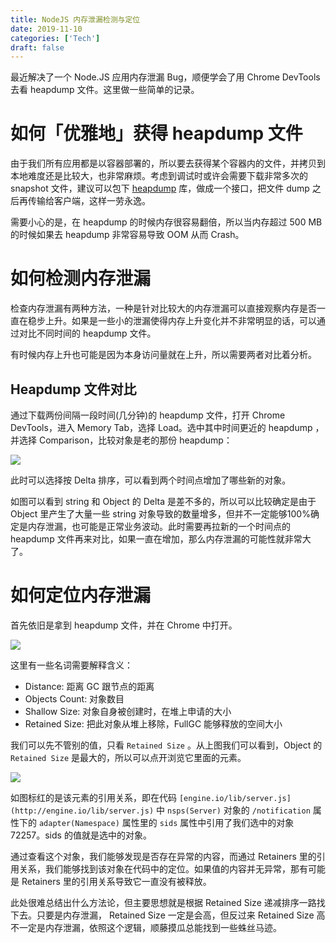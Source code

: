 ```yaml
---
title: NodeJS 内存泄漏检测与定位
date: 2019-11-10
categories: ['Tech']
draft: false
---
```


最近解决了一个 Node.JS 应用内存泄漏 Bug，顺便学会了用 Chrome DevTools 去看 heapdump 文件。这里做一些简单的记录。

# 如何「优雅地」获得 heapdump 文件

由于我们所有应用都是以容器部署的，所以要去获得某个容器内的文件，并拷贝到本地难度还是比较大，也非常麻烦。考虑到调试时或许会需要下载非常多次的 snapshot 文件，建议可以包下 [heapdump](https://www.npmjs.com/package/heapdump) 库，做成一个接口，把文件 dump 之后再传输给客户端，这样一劳永逸。

需要小心的是，在 heapdump 的时候内存很容易翻倍，所以当内存超过 500 MB的时候如果去 heapdump 非常容易导致 OOM 从而 Crash。

# 如何检测内存泄漏

检查内存泄漏有两种方法，一种是针对比较大的内存泄漏可以直接观察内存是否一直在稳步上升。如果是一些小的泄漏使得内存上升变化并不非常明显的话，可以通过对比不同时间的 heapdump 文件。

有时候内存上升也可能是因为本身访问量就在上升，所以需要两者对比着分析。

## Heapdump 文件对比

通过下载两份间隔一段时间(几分钟)的 heapdump 文件，打开 Chrome DevTools，进入 Memory Tab，选择 Load。选中其中时间更近的 heapdump ，并选择 Comparison，比较对象是老的那份 heapdump：

![](https://ik.imagekit.io/elsetech/blog/images/nodejs-debug/01.png)

此时可以选择按 Delta 排序，可以看到两个时间点增加了哪些新的对象。

如图可以看到 string 和 Object 的 Delta 是差不多的，所以可以比较确定是由于 Object 里产生了大量一些 string 对象导致的数量增多，但并不一定能够100%确定是内存泄漏，也可能是正常业务波动。此时需要再拉新的一个时间点的 heapdump 文件再来对比，如果一直在增加，那么内存泄漏的可能性就非常大了。

# 如何定位内存泄漏

首先依旧是拿到 heapdump 文件，并在 Chrome 中打开。

![](https://ik.imagekit.io/elsetech/blog/images/nodejs-debug/02.png)

这里有一些名词需要解释含义：

- Distance: 距离 GC 跟节点的距离
- Objects Count: 对象数目
- Shallow Size: 对象自身被创建时，在堆上申请的大小
- Retained Size: 把此对象从堆上移除，FullGC 能够释放的空间大小

我们可以先不管别的值，只看 `Retained Size` 。从上图我们可以看到，Object 的 `Retained Size` 是最大的，所以可以点开浏览它里面的元素。

![](https://ik.imagekit.io/elsetech/blog/images/nodejs-debug/03.png)

如图标红的是该元素的引用关系，即在代码 `[engine.io/lib/server.js](http://engine.io/lib/server.js)` 中 `nsps(Server)` 对象的 `/notification` 属性下的 `adapter(Namespace)` 属性里的 `sids` 属性中引用了我们选中的对象 72257。sids 的值就是选中的对象。

通过查看这个对象，我们能够发现是否存在异常的内容，而通过 Retainers 里的引用关系，我们能够找到该对象在代码中的定位。如果值的内容并无异常，那有可能是 Retainers 里的引用关系导致它一直没有被释放。

此处很难总结出什么方法论，但主要思想就是根据 Retained Size 递减排序一路找下去。只要是内存泄漏， Retained Size 一定是会高，但反过来 Retained Size 高不一定是内存泄漏，依照这个逻辑，顺藤摸瓜总能找到一些蛛丝马迹。
